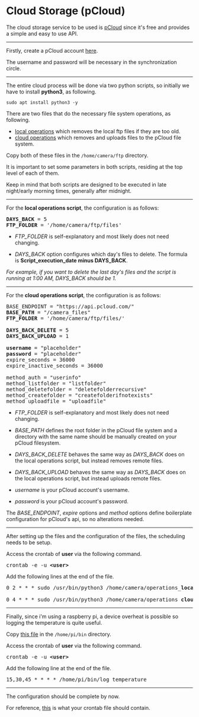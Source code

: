 # Cloud Storage (pCloud)

The cloud storage service to be used is [pCloud](https://my.pcloud.com/) since it's free and provides a simple and easy to use API.

---

Firstly, create a pCloud account [here](https://my.pcloud.com/register). 

The username and password will be necessary in the synchronization circle.

---
The entire cloud process will be done via two python scripts, so initially we have to install **python3**, as following.

`sudo apt install python3 -y`

There are two files that do the necessary file system operations, as following.

- [local operations](files/operations_local.py) which removes the local ftp files if they are too old.
- [cloud operations](files/operations_cloud.py) which removes and uploads files to the pCloud file system.

Copy both of these files in the `/home/camera/ftp` directory.

It is important to set some parameters in both scripts, residing at the top level of each of them.

Keep in mind that both scripts are designed to be executed in late night/early morning times, generally after midnight.

---

For the **local operations script**, the configuration is as follows:

<pre>
<b>DAYS_BACK</b> = 5
<b>FTP_FOLDER</b> = '/home/camera/ftp/files'
</pre>

- *FTP_FOLDER* is self-explanatory and most likely does not need changing.

- *DAYS_BACK* option configures which day's files to delete. The formula is **Script_execution_date minus DAYS_BACK**.

*For example, if you want to delete the last day's files and the script is running at 1:00 AM, DAYS_BACK should be 1.*

---

For the **cloud operations script**, the configuration is as follows:

<pre>
BASE_ENDPOINT = "https://api.pcloud.com/"
<b>BASE_PATH</b> = "/camera_files"
<b>FTP_FOLDER</b> = '/home/camera/ftp/files/'

<b>DAYS_BACK_DELETE</b> = 5
<b>DAYS_BACK_UPLOAD</b> = 1

<b>username</b> = "placeholder"
<b>password</b> = "placeholder"
expire_seconds = 36000
expire_inactive_seconds = 36000

method_auth = "userinfo"
method_listfolder = "listfolder"
method_deletefolder = "deletefolderrecursive"
method_createfolder = "createfolderifnotexists"
method_uploadfile = "uploadfile"
</pre>

- *FTP_FOLDER* is self-explanatory and most likely does not need changing.

- *BASE_PATH* defines the root folder in the pCloud file system and a directory with the same name should be manually created on your pCloud filesystem.

- *DAYS_BACK_DELETE* behaves the same way as *DAYS_BACK* does on the local operations script, but instead removes remote files.

- *DAYS_BACK_UPLOAD* behaves the same way as *DAYS_BACK* does on the local operations script, but instead uploads remote files.

- *username* is your pCloud account's username.

- *password* is your pCloud account's password.

The *BASE_ENDPOINT*, *expire* options and *method* options define boilerplate configuration for pCloud's api, so no alterations needed.

---

After setting up the files and the configuration of the files, the scheduling needs to be setup.

Access the crontab of **user** via the following command.
<pre>crontab -e -u <b>&ltuser&gt</b></pre> 

Add the following lines at the end of the file.

<pre>
0 2 * * * sudo /usr/bin/python3 /home/camera/operations_<b>local</b>.py

0 4 * * * sudo /usr/bin/python3 /home/camera/operations_<b>cloud</b>.py
</pre>

---
Finally, since i'm using a raspberry pi, a device overheat is possible so logging the temperature is quite useful.

Copy [this file](files/log_temperature) in the `/home/pi/bin` directory.

Access the crontab of **user** via the following command.
<pre>crontab -e -u <b>&ltuser&gt</b></pre>

Add the following line at the end of the file.

<pre>15,30,45 * * * * /home/pi/bin/log_temperature</pre>

---
The configuration should be complete by now.

For reference, [this](files/crontab.txt) is what your crontab file should contain. 
